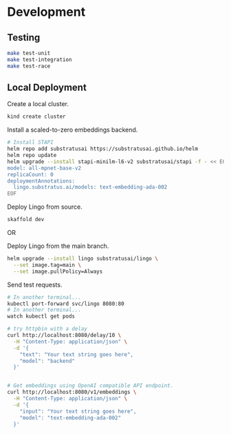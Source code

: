 # Development

## Testing

```sh
make test-unit
make test-integration
make test-race
```

## Local Deployment

Create a local cluster.

```sh
kind create cluster
```

Install a scaled-to-zero embeddings backend.

```sh
# Install STAPI
helm repo add substratusai https://substratusai.github.io/helm
helm repo update
helm upgrade --install stapi-minilm-l6-v2 substratusai/stapi -f - << EOF
model: all-mpnet-base-v2
replicaCount: 0
deploymentAnnotations:
  lingo.substratus.ai/models: text-embedding-ada-002
EOF
```

Deploy Lingo from source.

```sh
skaffold dev
```

OR

Deploy Lingo from the main branch.

```bash
helm upgrade --install lingo substratusai/lingo \
  --set image.tag=main \
  --set image.pullPolicy=Always
```

Send test requests.

```sh
# In another terminal...
kubectl port-forward svc/lingo 8080:80
# In another terminal...
watch kubectl get pods

# try httpbin with a delay
curl http://localhost:8080/delay/10 \
  -H "Content-Type: application/json" \
  -d '{
    "text": "Your text string goes here",
    "model": "backend"
  }'


# Get embeddings using OpenAI compatible API endpoint.
curl http://localhost:8080/v1/embeddings \
  -H "Content-Type: application/json" \
  -d '{
    "input": "Your text string goes here",
    "model": "text-embedding-ada-002"
  }'
```
